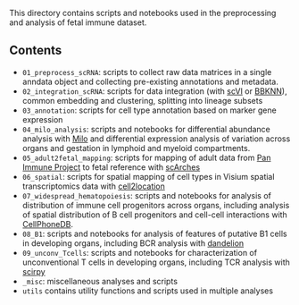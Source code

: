 This directory contains scripts and notebooks used in the preprocessing and analysis of fetal immune dataset. 

## Contents

* `01_preprocess_scRNA`: scripts to collect raw data matrices in a single anndata object and collecting pre-existing annotations and metadata.
* `02_integration_scRNA`: scripts for data integration (with [scVI](https://scvi-tools.org/) or [BBKNN](https://github.com/Teichlab/bbknn)), common embedding and clustering, splitting into lineage subsets
* `03_annotation`: scripts for cell type annotation based on marker gene expression
* `04_milo_analysis`: scripts and notebooks for differential abundance analysis with [Milo](https://github.com/emdann/milopy) and differential expression analysis of variation across organs and gestation in lymphoid and myeloid compartments.
* `05_adult2fetal_mapping`: scripts for mapping of adult data from [Pan Immune Project](https://www.biorxiv.org/content/10.1101/2021.04.28.441762v2.full) to fetal reference with [scArches](https://docs.scvi-tools.org/en/stable/tutorials/notebooks/scarches_scvi_tools.html)
* `06_spatial`: scripts for spatial mapping of cell types in Visium spatial transcriptomics data with [cell2location](https://cell2location.readthedocs.io/en/latest/)
* `07_widespread_hematopoiesis`: scripts and notebooks for analysis of distribution of immune cell progenitors across organs, including analysis of spatial distribution of B cell progenitors and cell-cell interactions with [CellPhoneDB](https://github.com/Teichlab/cellphonedb).
* `08_B1`: scripts and notebooks for analysis of features of putative B1 cells in developing organs, including BCR analysis with [dandelion](https://github.com/zktuong/dandelion)
* `09_unconv_Tcells`: scripts and notebooks for characterization of unconventional T cells in developing organs, including TCR analysis with [scirpy](https://github.com/icbi-lab/scirpy)
* `_misc`: miscellaneous analyses and scripts
* `utils` contains utility functions and scripts used in multiple analyses
